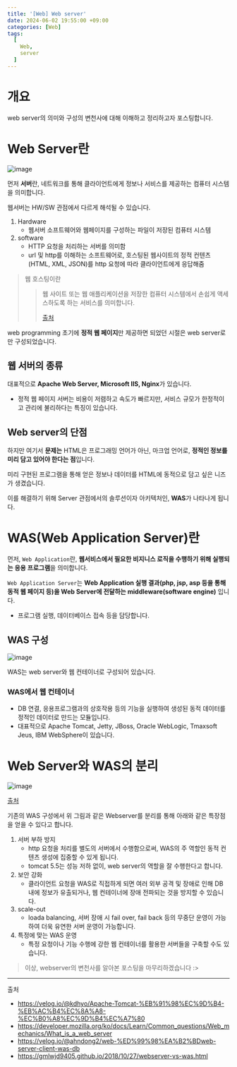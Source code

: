 ```yaml
---
title: '[Web] Web server'
date: 2024-06-02 19:55:00 +09:00
categories: [Web]
tags:
  [
    Web,
    server
  ]
---
```


# 개요

web server의 의미와 구성의 변천사에 대해 이해하고 정리하고자 포스팅합니다.

# Web Server란

![image](https://github.com/valor-lee/valor-lee.github.io/assets/109330610/d9c7efe1-dc92-41a0-833a-c39cee7960bb)

먼저 **서버**란, 네트워크를 통해 클라이언트에게 정보나 서비스를 제공하는 컴퓨터 시스템을 의미합니다.


웹서버는 HW/SW 관점에서 다르게 해석될 수 있습니다.

1. Hardware
    - 웹서버 소프트웨어와 웹페이지를 구성하는 파일이 저장된 컴퓨터 시스템
2. software
    - HTTP 요청을 처리하는 서버를 의미함
    - url 및 http를 이해하는 소프트웨어로, 호스팅된 웹사이트의 정적 컨텐츠(HTML, XML, JSON)를 http 요청에 따라 클라이언트에게 응답해줌

> 웹 호스팅이란
>> 웹 사이트 또는 웹 애플리케이션을 저장한 컴퓨터 시스템에서 손쉽게 액세스하도록 하는 서비스를 의미합니다.
>>
>> [출처](https://aws.amazon.com/ko/what-is/web-hosting/)


web programming 초기에 **정적 웹 페이지**만 제공하면 되었던 시절은 web server로만 구성되었습니다.

## 웹 서버의 종류

대표적으로 **Apache Web Server, Microsoft IIS, Nginx**가 있습니다.

- 정적 웹 페이지 서버는 비용이 저렴하고 속도가 빠르지만, 서비스 규모가 한정적이고 관리에 불리하다는 특징이 있습니다.

## Web server의 단점

하지만 여기서 **문제는** HTML은 프로그래밍 언어가 아닌, 마크업 언어로, **정적인 정보를 미리 담고 있어야 한다는 점**입니다.

미리 구현된 프로그램을 통해 얻은 정보나 데이터를 HTML에 동적으로 담고 싶은 니즈가 생겼습니다.

이를 해결하기 위해 Server 관점에서의 솔루션이자 아키텍처인, **WAS**가 나타나게 됩니다. 


#  WAS(Web Application Server)란

먼저, `Web Application`란, **웹서비스에서 필요한 비지니스 로직을 수행하기 위해 실행되는 응용 프로그램**을 의미합니다.

`Web Application Server`는 **Web Application 실행 결과(php, jsp, asp 등을 통해 동적 웹 페이지 등)을 Web Server에 전달하는 middleware(software engine)** 입니다.

- 프로그램 실행, 데이터베이스 접속 등을 담당합니다.


##  WAS 구성

![image](https://github.com/valor-lee/valor-lee.github.io/assets/109330610/5e366c38-2dda-4bb8-8ae6-dcd0725682e8)


WAS는 web server와 웹 컨테이너로 구성되어 있습니다.

### WAS에서 웹 컨테이너
- DB 연결, 응용프로그램과의 상호작용 등의 기능을 실행하여 생성된 동적 데이터를 정적인 데이터로 만드는 모듈입니다.
- 대표적으로 Apache Tomcat, Jetty, JBoss, Oracle WebLogic, Tmaxsoft Jeus, IBM WebSphere이 있습니다.


# Web Server와 WAS의 분리

![image](https://github.com/valor-lee/valor-lee.github.io/assets/109330610/dcefe550-7281-47a8-86c8-47e67518804f)

[출처](https://chrisjune-13837.medium.com/web-%EC%9B%B9%EC%84%9C%EB%B2%84-%EC%95%B1%EC%84%9C%EB%B2%84-was-app%EC%9D%B4%EB%9E%80-692909a0d363)

기존의 WAS 구성에서 위 그림과 같은 Webserver를 분리를 통해 아래와 같은 특장점을 얻을 수 있다고 합니다.

1. 서버 부하 방지
    -  http 요청을 처리를 별도의 서버에서 수행함으로써, WAS의 주 역할인 동적 컨텐츠 생성에 집중할 수 있게 됩니다.
    - tomcat 5.5는 성능 저하 없이, web server의 역할을 잘 수행한다고 합니다.
2. 보안 강화
    - 클라이언트 요청을 WAS로 직접하게 되면 여러 외부 공격 및 장애로 인해 DB 내에 정보가 유출되거나, 웹 컨테이너에 장애 전파되는 것을 방지할 수 있습니다.
3. scale-out
    -  loada balancing, 서버 장애 시 fail over, fail back 등의 무중단 운영이 가능하여 더욱 유연한 서버 운영이 가능합니다.
4. 특정에 맞는 WAS 운영
    -  특정 요청이나 기능 수행에 강한 웹 컨테이너를 활용한 서버들을 구축할 수도 있습니다.



> 이상, webserver의 변천사를 알아본 포스팅을 마무리하겠습니다 :>



---

출처

- https://velog.io/@kdhyo/Apache-Tomcat-%EB%91%98%EC%9D%B4-%EB%AC%B4%EC%8A%A8-%EC%B0%A8%EC%9D%B4%EC%A7%80
- https://developer.mozilla.org/ko/docs/Learn/Common_questions/Web_mechanics/What_is_a_web_server
- https://velog.io/@ahndong2/web-%ED%99%98%EA%B2%BDweb-server-client-was-db
- https://gmlwjd9405.github.io/2018/10/27/webserver-vs-was.html